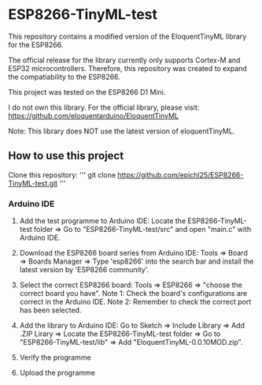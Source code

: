 # ESP8266-TinyML-test

This repository contains a modified version of the EloquentTinyML library for the ESP8266. 

The official release for the library currently only supports Cortex-M and ESP32 microcontrollers. Therefore, this repository was created to expand the compatiability to the ESP8266.

This project was tested on the ESP8266 D1 Mini.

I do not own this library. For the official library, please visit: https://github.com/eloquentarduino/EloquentTinyML

Note: This library does NOT use the latest version of eloquentTinyML.


## How to use this project

Clone this repository:
''' 
git clone https://github.com/epichl25/ESP8266-TinyML-test.git
'''

### Arduino IDE
1. Add the test programme to Arduino IDE: Locate the ESP8266-TinyML-test folder => Go to "ESP8266-TinyML-test/src" and open "main.c" with Arduino IDE.

2. Download the ESP8266 board series from Arduino IDE: Tools => Board => Boards Manager => Type 'esp8266' into the search bar and install the latest version by 'ESP8266 community'. 

3. Select the correct ESP8266 board: Tools => ESP8266 => "choose the correct board you have".
Note 1: Check the board's configurations are correct in the Arduino IDE.
Note 2: Remember to check the correct port has been selected.

4. Add the library to Arduino IDE: Go to Sketch => Include Library => Add .ZIP Lirary => Locate the ESP8266-TinyML-test folder => Go to "ESP8266-TinyML-test/lib" => Add "EloquentTinyML-0.0.10MOD.zip".

5. Verify the programme

6. Upload the programme

